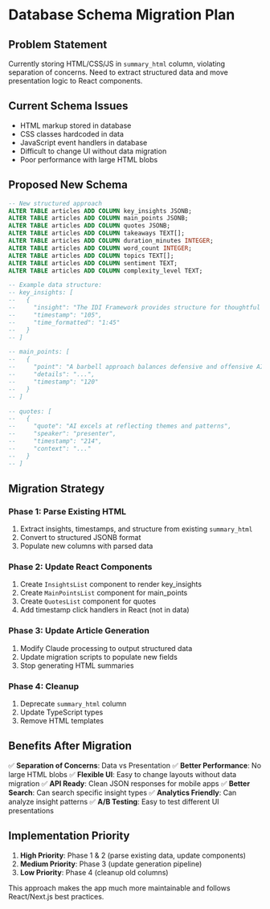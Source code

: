 # Database Schema Migration Plan

## Problem Statement
Currently storing HTML/CSS/JS in `summary_html` column, violating separation of concerns. Need to extract structured data and move presentation logic to React components.

## Current Schema Issues
- HTML markup stored in database
- CSS classes hardcoded in data
- JavaScript event handlers in database
- Difficult to change UI without data migration
- Poor performance with large HTML blobs

## Proposed New Schema

```sql
-- New structured approach
ALTER TABLE articles ADD COLUMN key_insights JSONB;
ALTER TABLE articles ADD COLUMN main_points JSONB;
ALTER TABLE articles ADD COLUMN quotes JSONB;
ALTER TABLE articles ADD COLUMN takeaways TEXT[];
ALTER TABLE articles ADD COLUMN duration_minutes INTEGER;
ALTER TABLE articles ADD COLUMN word_count INTEGER;
ALTER TABLE articles ADD COLUMN topics TEXT[];
ALTER TABLE articles ADD COLUMN sentiment TEXT;
ALTER TABLE articles ADD COLUMN complexity_level TEXT;

-- Example data structure:
-- key_insights: [
--   {
--     "insight": "The IDI Framework provides structure for thoughtful AI interaction",
--     "timestamp": "105",
--     "time_formatted": "1:45"
--   }
-- ]

-- main_points: [
--   {
--     "point": "A barbell approach balances defensive and offensive AI strategies",
--     "details": "...",
--     "timestamp": "120"
--   }
-- ]

-- quotes: [
--   {
--     "quote": "AI excels at reflecting themes and patterns",
--     "speaker": "presenter",
--     "timestamp": "214",
--     "context": "..."
--   }
-- ]
```

## Migration Strategy

### Phase 1: Parse Existing HTML
1. Extract insights, timestamps, and structure from existing `summary_html`
2. Convert to structured JSONB format
3. Populate new columns with parsed data

### Phase 2: Update React Components
1. Create `InsightsList` component to render key_insights
2. Create `MainPointsList` component for main_points
3. Create `QuotesList` component for quotes
4. Add timestamp click handlers in React (not in data)

### Phase 3: Update Article Generation
1. Modify Claude processing to output structured data
2. Update migration scripts to populate new fields
3. Stop generating HTML summaries

### Phase 4: Cleanup
1. Deprecate `summary_html` column
2. Update TypeScript types
3. Remove HTML templates

## Benefits After Migration

✅ **Separation of Concerns**: Data vs Presentation
✅ **Better Performance**: No large HTML blobs
✅ **Flexible UI**: Easy to change layouts without data migration
✅ **API Ready**: Clean JSON responses for mobile apps
✅ **Better Search**: Can search specific insight types
✅ **Analytics Friendly**: Can analyze insight patterns
✅ **A/B Testing**: Easy to test different UI presentations

## Implementation Priority

1. **High Priority**: Phase 1 & 2 (parse existing data, update components)
2. **Medium Priority**: Phase 3 (update generation pipeline)
3. **Low Priority**: Phase 4 (cleanup old columns)

This approach makes the app much more maintainable and follows React/Next.js best practices.